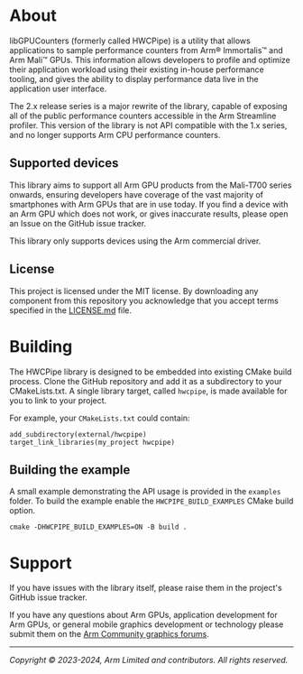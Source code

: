 # About

libGPUCounters (formerly called HWCPipe) is a utility that allows applications to sample performance
counters from Arm® Immortalis™ and Arm Mali™ GPUs. This information allows developers to profile and
optimize their application workload using their existing in-house performance tooling, and gives the
ability to display performance data live in the application user interface.

The 2.x release series is a major rewrite of the library, capable of exposing all of the public
performance counters accessible in the Arm Streamline profiler. This version of the library
is not API compatible with the 1.x series, and no longer supports Arm CPU performance counters.

## Supported devices

This library aims to support all Arm GPU products from the Mali-T700 series onwards, ensuring
developers have coverage of the vast majority of smartphones with Arm GPUs that are in use today.
If you find a device with an Arm GPU which does not work, or gives inaccurate results, please open
an Issue on the GitHub issue tracker.

This library only supports devices using the Arm commercial driver.

## License

This project is licensed under the MIT license. By downloading any component from this repository
you acknowledge that you accept terms specified in the [LICENSE.md](LICENSE.md) file.

# Building

The HWCPipe library is designed to be embedded into existing CMake build process. Clone the GitHub
repository and add it as a subdirectory to your CMakeLists.txt. A single library target, called
`hwcpipe`, is made available for you to link to your project.

For example, your `CMakeLists.txt` could contain:

```
add_subdirectory(external/hwcpipe)
target_link_libraries(my_project hwcpipe)
```

## Building the example

A small example demonstrating the API usage is provided in the `examples` folder. To build the
example enable the `HWCPIPE_BUILD_EXAMPLES` CMake build option.

```
cmake -DHWCPIPE_BUILD_EXAMPLES=ON -B build .
```

# Support

If you have issues with the library itself, please raise them in the project's GitHub issue tracker.

If you have any questions about Arm GPUs, application development for Arm GPUs, or general mobile
graphics development or technology please submit them on the [Arm Community graphics forums][1].


- - -

_Copyright © 2023-2024, Arm Limited and contributors. All rights reserved._

[1]: https://community.arm.com/support-forums/f/graphics-gaming-and-vr-forum/
